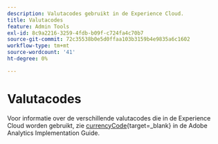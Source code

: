 ```yaml
---
description: Valutacodes gebruikt in de Experience Cloud.
title: Valutacodes
feature: Admin Tools
exl-id: 8c9a2216-3259-4fdb-b09f-c724fa4c70b7
source-git-commit: 72c35538b0e5d0ffaa103b3159b4e9835a6c1602
workflow-type: tm+mt
source-wordcount: '41'
ht-degree: 0%

---
```


# Valutacodes

Voor informatie over de verschillende valutacodes die in de Experience Cloud worden gebruikt, zie [currencyCode](https://experienceleague.adobe.com/docs/analytics/implementation/vars/config-vars/currencycode.html){target=_blank} in de Adobe Analytics Implementation Guide.


